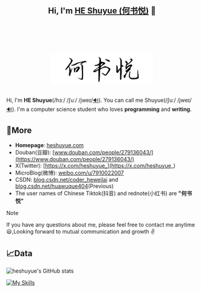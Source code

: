 <h2 align="center">
	Hi, I'm <a href="http://heshuyue.com/" target="_blank">HE Shuyue (何书悦)</a> 👋<br>
	<a href="http://heshuyue.com/" target="_blank"><img src="https://raw.githubusercontent.com/heshuyue/heshuyue/refs/heads/main/HeShuyue.jpg" height="80px" style="margin-top: 100px; margin-bottom: 10px;"></a>
</h2>

Hi, I'm <strong>HE Shuyue</strong>(/hɜː/ /ʃuː/ /jweɪ/<a href="http://heshuyue.com/static/audio/full-name-pronunciation.mp3" target="_blank">🔊</a>). You can call me Shuyue(/ʃuː/ /jweɪ/<a href="http://heshuyue.com/static/audio/first-name-pronunciation.mp3" target="_blank">🔊</a>). I'm a computer science student who loves <strong>programming</strong> and <strong>writing</strong>.

## 🔗More

- <strong>Homepage</strong>: [heshuyue.com](http://heshuyue.com)
- Douban(豆瓣): [www.douban.com/people/279136043/](https://www.douban.com/people/279136043/)
- X(Twitter): [https://x.com/heshuyue_](https://x.com/heshuyue_)
- MicroBlog(微博): [weibo.com/u/7910022007](https://weibo.com/u/7910022007)
- CSDN: [blog.csdn.net/coder_heweilai](https://blog.csdn.net/coder_heweilai) and [blog.csdn.net/huawuque404](https://blog.csdn.net/huawuque404)(Previous)
- The user names of Chinese Tiktok(抖音) and rednote(小红书) are **"何书悦"**

> [!NOTE]
> If you have any questions about me, please feel free to contact me anytime 😃,Looking forward to mutual communication and growth ✌️

## 📈Data

![heshuyue's GitHub stats](https://github-readme-stats.vercel.app/api?username=heshuyue&show_icons=true&count_private=true&hide_border=true&include_all_commits=true&layout=compact)

[![My Skills](https://skillicons.dev/icons?i=java,c,cpp,python,html,css,js,react,git,linux,windows,idea,eclipse,vscode,md&theme=light)](https://skillicons.dev)
